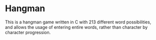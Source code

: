 # Hangman
This is a hangman game written in C with 213 different word possibilities, and allows the usage of entering entire words, rather than character by character progression.
